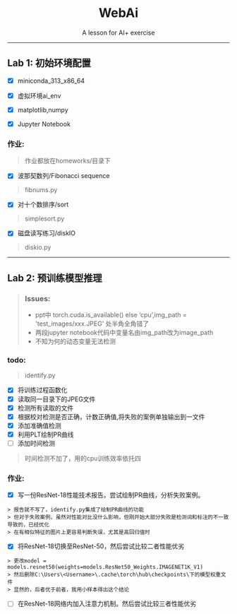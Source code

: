 # <center>WebAi
<center> A lesson for AI+ exercise </center>

---

## Lab 1: 初始环境配置


- [x] miniconda_313_x86_64
- [x] 虚拟环境ai_env
- [x] matplotlib,numpy
- [x] Jupyter Notebook


### 作业:
> 作业都放在homeworks/目录下
- [x] 波那契数列/Fibonacci sequence
> fibnums.py
- [x] 对十个数排序/sort
> simplesort.py
- [x] 磁盘读写练习/diskIO
> diskio.py


---

## Lab 2: 预训练模型推理
> ### Issues:
> - ppt中 torch.cuda.is_available() else ‘cpu’,img_path = 'test_images/xxx.JPEG' 处半角全角错了 
> - 两段jupyter notebook代码中变量名由img_path改为image_path
> - 不知为何的动态变量无法检测
### todo:
> identify.py
- [x] 将训练过程函数化
- [x] 读取同一目录下的JPEG文件
- [x] 检测所有读取的文件
- [x] 根据校对检测是否正确，计数正确值,将失败的案例单独输出到一文件
- [x] 添加准确值检测
- [x] 利用PLT绘制PR曲线
- [ ] 添加时间检测
> 时间检测不加了，用的cpu训练效率依托四

### 作业:
- [x] 写一份ResNet-18性能技术报告。尝试绘制PR曲线，分析失败案例。
```
> 报告就不写了，identify.py集成了绘制PR曲线的功能
> 但对于失败案例，虽然对性能对比没什么影响，但刚开始大部分失败是检测词和标注的不一致导致的，已经优化
> 在有相似特征的图片上更容易判断失误，尤其是高回归值时
```
- [x] 将ResNet-18切换至ResNet-50，然后尝试比较二者性能优劣
```
> 更改model = models.resnet50(weights=models.ResNet50_Weights.IMAGENET1K_V1)
> 然后删除C:\Users\<Username>\.cache\torch\hub\checkpoints\下的模型权重文件
> 显然的，后者优于前者，我用小样本得出这个结论
```
- [ ] 在ResNet-18网络内加入注意力机制。然后尝试比较三者性能优劣